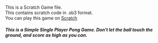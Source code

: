 This is a Scratch Game file. <br/>
This contains scratch code in .sb3 format. <br/>
You can play this game on [Scratch](https://scratch.mit.edu/)<br/>
<h5>This is a Simple Single Player Pong Game. Don't let the ball touch the ground, and score as high as you can.<h5/>
